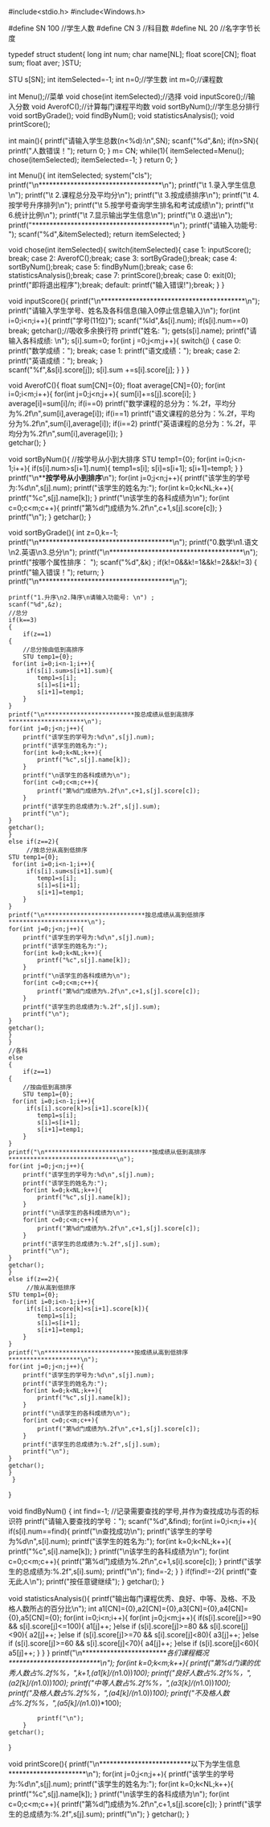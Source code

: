 #include<stdio.h>
#include<Windows.h>

#define SN 100   //学生人数
#define CN  3   //科目数
#define NL 20   //名字字节长度

typedef struct student{
    long int num;
    char name[NL];
    float score[CN];
    float sum;
    float aver;
}STU;

STU s[SN];
int itemSelected=-1;
int n=0;//学生数
int m=0;//课程数

int Menu();//菜单
void chose(int itemSelected);//选择
void inputScore();//输入分数
void AverofC();//计算每门课程平均数
void sortByNum();//学生总分排行
void sortByGrade();
void findByNum();
void statisticsAnalysis();
void printScore();

int main(){
    printf("请输入学生总数(n<%d):\n",SN);
    scanf("%d",&n);
    if(n>SN){
    	printf("人数错误！");
		return 0; 
	}
    m= CN;
    while(1){
    itemSelected=Menu();
    chose(itemSelected);
    itemSelected=-1;
    }
    return 0;
}

int Menu(){
    int itemSelected;
    system("cls");
    printf("\n***********************************\n");
    printf("\t 1.录入学生信息\n");
    printf("\t 2.课程总分及平均分\n");
    printf("\t 3.按成绩排序\n");
    printf("\t 4.按学号升序排列\n");
    printf("\t 5.按学号查询学生排名和考试成绩\n");
    printf("\t 6.统计比例\n");
    printf("\t 7.显示输出学生信息\n");
    printf("\t 0.退出\n");
    printf("****************************************\n");
    printf("请输入功能号:  ");
    scanf("%d",&itemSelected);
    return itemSelected;
}

void chose(int itemSelected){
    switch(itemSelected){
    case 1: inputScore(); break;
    case 2: AverofC();break;
    case 3: sortByGrade();break;
    case 4: sortByNum();break;
    case 5: findByNum();break;
    case 6: statisticsAnalysis();break;
    case 7: printScore();break;
    case 0: exit(0);
        printf("即将退出程序");break;
    default: printf("输入错误!");break;
    }
}

void inputScore(){
    printf("\n*****************************************\n");
    printf("请输入学生学号、姓名及各科信息(输入0停止信息输入)\n");
    for(int i=0;i<n;i++){
        printf("学号(11位)");
        scanf("%ld",&s[i].num);
        if(s[i].num==0) break;
        getchar();//吸收多余换行符
        printf("姓名: ");
        gets(s[i].name);
        printf("请输入各科成绩: \n");
        s[i].sum=0;
        for(int j =0;j<m;j++){
        	switch(j)
        	{
        		case 0: printf("数学成绩："); break;
				case 1: printf("语文成绩："); break;
				case 2: printf("英语成绩："); break; 
			}	
            scanf("%f",&s[i].score[j]);
            s[i].sum +=s[i].score[j];
        }
    }
}

void AverofC(){
    float sum[CN]={0};
    float average[CN]={0};
    for(int i=0;i<m;i++){
        for(int j=0;j<n;j++){
        sum[i]+=s[j].score[i];
        }
        average[i]=sum[i]/n;
        if(i==0)
        printf("数学课程的总分为：%.2f，平均分为%.2f\n",sum[i],average[i]);
        if(i==1)
        printf("语文课程的总分为：%.2f，平均分为%.2f\n",sum[i],average[i]);
        if(i==2)
		printf("英语课程的总分为：%.2f，平均分为%.2f\n",sum[i],average[i]); 
    }       
    getchar();
}

void sortByNum(){
    //按学号从小到大排序
    STU temp1={0};
     for(int i=0;i<n-1;i++){
        if(s[i].num>s[i+1].num){
            temp1=s[i];
            s[i]=s[i+1];
            s[i+1]=temp1;
        }
    }
    printf("\n**************************按学号从小到排序************************\n");
    for(int j=0;j<n;j++){
        printf("该学生的学号为:%d\n",s[j].num);
        printf("该学生的姓名为:");
        for(int k=0;k<NL;k++){
            printf("%c",s[j].name[k]);
        }
        printf("\n该学生的各科成绩为\n");
        for(int c=0;c<m;c++){
            printf("第%d门成绩为%.2f\n",c+1,s[j].score[c]);
        }
    printf("\n");
    }
    getchar();
}

void sortByGrade(){
	int z=0,k=-1;
	printf("\n**************************************\n");
	printf("0.数学\n1.语文\n2.英语\n3.总分\n");
	printf("\n**************************************\n");
	printf("按哪个属性排序： ");
	scanf("%d",&k) ;
	if(k!=0&&k!=1&&k!=2&&k!=3)
	{
		printf("输入错误！");
		return;
	}
	printf("\n**************************************\n");
	
	printf("1.升序\n2.降序\n请输入功能号: \n") ;
	scanf("%d",&z);
	//总分 
	if(k==3)
	{
		if(z==1)
	{
		//总分按由低到高排序 
		STU temp1={0};
     for(int i=0;i<n-1;i++){
         if(s[i].sum>s[i+1].sum){
            temp1=s[i];
            s[i]=s[i+1];
            s[i+1]=temp1;
        }
    }
    printf("\n*************************按总成绩从低到高排序*********************\n");
    for(int j=0;j<n;j++){
        printf("该学生的学号为:%d\n",s[j].num);
        printf("该学生的姓名为:");
        for(int k=0;k<NL;k++){
            printf("%c",s[j].name[k]);
        }
        printf("\n该学生的各科成绩为\n");
        for(int c=0;c<m;c++){
            printf("第%d门成绩为%.2f\n",c+1,s[j].score[c]);
        }
        printf("该学生的总成绩为:%.2f",s[j].sum);
        printf("\n");
    }
    getchar();
	}
	else if(z==2){
		 //按总分从高到低排序
    STU temp1={0};
     for(int i=0;i<n-1;i++){
         if(s[i].sum<s[i+1].sum){
            temp1=s[i];
            s[i]=s[i+1];
            s[i+1]=temp1;
        }
    }
    printf("\n****************************按总成绩从高到低排序**********************\n");
    for(int j=0;j<n;j++){
        printf("该学生的学号为:%d\n",s[j].num);
        printf("该学生的姓名为:");
        for(int k=0;k<NL;k++){
            printf("%c",s[j].name[k]);
        }
        printf("\n该学生的各科成绩为\n");
        for(int c=0;c<m;c++){
            printf("第%d门成绩为%.2f\n",c+1,s[j].score[c]);
        }
        printf("该学生的总成绩为:%.2f",s[j].sum);
        printf("\n");
    }
    getchar();
	}
	}
	//各科 
	else 
	{
		if(z==1)
	{
		//按由低到高排序 
		STU temp1={0};
     for(int i=0;i<n-1;i++){
         if(s[i].score[k]>s[i+1].score[k]){
            temp1=s[i];
            s[i]=s[i+1];
            s[i+1]=temp1;
        }
    }
    printf("\n******************************按成绩从低到高排序******************************\n");
    for(int j=0;j<n;j++){
        printf("该学生的学号为:%d\n",s[j].num);
        printf("该学生的姓名为:");
        for(int k=0;k<NL;k++){
            printf("%c",s[j].name[k]);
        }
        printf("\n该学生的各科成绩为\n");
        for(int c=0;c<m;c++){
            printf("第%d门成绩为%.2f\n",c+1,s[j].score[c]);
        }
        printf("该学生的总成绩为:%.2f",s[j].sum);
        printf("\n");
    }
    getchar();
	}
	else if(z==2){
		 //按从高到低排序
    STU temp1={0};
     for(int i=0;i<n-1;i++){
         if(s[i].score[k]<s[i+1].score[k]){
            temp1=s[i];
            s[i]=s[i+1];
            s[i+1]=temp1;
        }
    }
    printf("\n*************************按成绩从高到低排序********************\n");
    for(int j=0;j<n;j++){
        printf("该学生的学号为:%d\n",s[j].num);
        printf("该学生的姓名为:");
        for(int k=0;k<NL;k++){
            printf("%c",s[j].name[k]);
        }
        printf("\n该学生的各科成绩为\n");
        for(int c=0;c<m;c++){
            printf("第%d门成绩为%.2f\n",c+1,s[j].score[c]);
        }
        printf("该学生的总成绩为:%.2f",s[j].sum);
        printf("\n");
    }
    getchar();
	}
	 } 
	
   
}

void findByNum() {
    int find=-1;
    //记录需要查找的学号,并作为查找成功与否的标识符
    printf("请输入要查找的学号：");
    scanf("%d",&find);
    for(int i=0;i<n;i++){
        if(s[i].num==find){
            printf("\n查找成功\n");
            printf("该学生的学号为%d\n",s[i].num);
            printf("该学生的姓名为:");
            for(int k=0;k<NL;k++){
                printf("%c",s[i].name[k]);
            }
            printf("\n该学生的各科成绩为\n");
            for(int c=0;c<m;c++){
                printf("第%d门成绩为%.2f\n",c+1,s[i].score[c]);
            }
            printf("该学生的总成绩为:%.2f",s[i].sum);
            printf("\n");
            find=-2;
        }
    }
    if(find!=-2){
        printf("查无此人\n");
        printf("按任意键继续");
    }
    getchar();
}


void statisticsAnalysis(){
    printf("输出每门课程优秀、良好、中等、及格、不及格人数所占的百分比\n");
    int a1[CN]={0},a2[CN]={0},a3[CN]={0},a4[CN]={0},a5[CN]={0};
    for(int i=0;i<n;i++){
        for(int j=0;j<m;j++){
            if(s[i].score[j]>=90 && s[i].score[j]<=100){
                a1[j]++;
            }else if (s[i].score[j]>=80 && s[i].score[j]<90){
                a2[j]++;
            }else if (s[i].score[j]>=70 && s[i].score[j]<80){
                a3[j]++;
            }else if (s[i].score[j]>=60 && s[i].score[j]<70){
                a4[j]++;
            }else if (s[i].score[j]<60){
                a5[j]++;
            }
        }
    }
    printf("\n*************************各们课程概况**************************\n");
        for(int k=0;k<m;k++){
            printf("第%d门课的优秀人数占%.2f%%，",k+1,(a1[k]/(n*1.0))*100);
            printf("良好人数占%.2f%%，",(a2[k]/(n*1.0))*100);
            printf("中等人数占%.2f%%，",(a3[k]/(n*1.0))*100);
            printf("及格人数占%.2f%%，",(a4[k]/(n*1.0))*100);
            printf("不及格人数占%.2f%%，",(a5[k]/(n*1.0))*100);

            printf("\n");
        }
    getchar();
}

void printScore(){
    printf("\n**************************以下为学生信息**********************\n");
    for(int j=0;j<n;j++){
        printf("该学生的学号为:%d\n",s[j].num);
        printf("该学生的姓名为:");
        for(int k=0;k<NL;k++){
            printf("%c",s[j].name[k]);
        }
        printf("\n该学生的各科成绩为\n");
        for(int c=0;c<m;c++){
            printf("第%d门成绩为%.2f\n",c+1,s[j].score[c]);
        }
        printf("该学生的总成绩为:%.2f",s[j].sum);
        printf("\n");
    }
    getchar();
}
